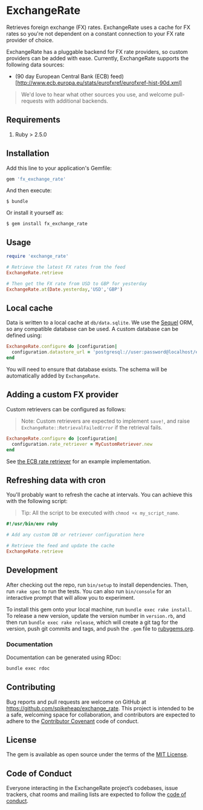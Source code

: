 # ExchangeRate

Retrieves foreign exchange (FX) rates. ExchangeRate uses a cache for FX rates so you're not dependent on a constant connection to your FX rate provider of choice.

ExchangeRate has a pluggable backend for FX rate providers, so custom providers can be added with ease. Currently, ExchangeRate supports the following data sources:

- (90 day European Central Bank (ECB) feed)[http://www.ecb.europa.eu/stats/eurofxref/eurofxref-hist-90d.xml]

> We'd love to hear what other sources you use, and welcome pull-requests with additional backends.

## Requirements

1. Ruby > 2.5.0

## Installation
Add this line to your application's Gemfile:

```ruby
gem 'fx_exchange_rate'
```

And then execute:

    $ bundle

Or install it yourself as:

    $ gem install fx_exchange_rate

## Usage

```ruby
require 'exchange_rate'

# Retrieve the latest FX rates from the feed
ExchangeRate.retrieve

# Then get the FX rate from USD to GBP for yesterday
ExchangeRate.at(Date.yesterday,'USD','GBP')
```

## Local cache

Data is written to a local cache at `db/data.sqlite`. We use the [Sequel](https://github.com/jeremyevans/sequel) ORM, so any compatible database can be used. A custom database can be defined using:

```ruby
ExchangeRate.configure do |configuration|
  configuration.datastore_url = 'postgresql://user:password@localhost/exchangerate_db'
end
```

You will need to ensure that database exists. The schema will be automatically added by `ExchangeRate`.

## Adding a custom FX provider

Custom retrievers can be configured as follows:

> Note: Custom retrievers are expected to implement `save!`, and raise `ExchangeRate::RetrievalFailedError` if the retrieval fails.

```ruby
ExchangeRate.configure do |configuration|
  configuration.rate_retriever = MyCustomRetriever.new
end
```

See [the ECB rate retriever](lib/exchange_rate/rate_sources/e_c_b_rate_retriever.rb) for an example implementation.

## Refreshing data with cron
You'll probably want to refresh the cache at intervals. You can achieve this with the following script:

> Tip: All the script to be executed with `chmod +x my_script_name`.

```ruby
#!/usr/bin/env ruby

# Add any custom DB or retriever configuration here

# Retrieve the feed and update the cache
ExchangeRate.retrieve
```

## Development

After checking out the repo, run `bin/setup` to install dependencies. Then, run `rake spec` to run the tests. You can also run `bin/console` for an interactive prompt that will allow you to experiment.

To install this gem onto your local machine, run `bundle exec rake install`. To release a new version, update the version number in `version.rb`, and then run `bundle exec rake release`, which will create a git tag for the version, push git commits and tags, and push the `.gem` file to [rubygems.org](https://rubygems.org).

### Documentation

Documentation can be generated using RDoc:

```bash
bundle exec rdoc
```

## Contributing

Bug reports and pull requests are welcome on GitHub at https://github.com/spikeheap/exchange_rate. This project is intended to be a safe, welcoming space for collaboration, and contributors are expected to adhere to the [Contributor Covenant](http://contributor-covenant.org) code of conduct.

## License

The gem is available as open source under the terms of the [MIT License](https://opensource.org/licenses/MIT).

## Code of Conduct

Everyone interacting in the ExchangeRate project’s codebases, issue trackers, chat rooms and mailing lists are expected to follow the [code of conduct](https://github.com/spikeheap/exchange_rate/blob/master/CODE_OF_CONDUCT.md).
